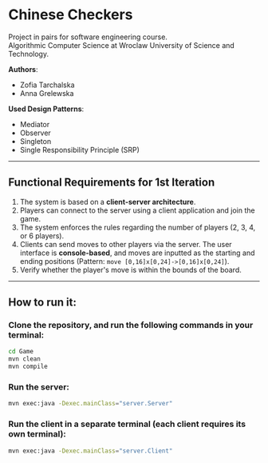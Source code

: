 # Chinese Checkers
Project in pairs for software engineering course.  
Algorithmic Computer Science at Wroclaw University of Science and Technology.  

**Authors**:  
- Zofia Tarchalska  
- Anna Grelewska  

**Used Design Patterns**:  
- Mediator 
- Observer
- Singleton
- Single Responsibility Principle (SRP) 
---
## Functional Requirements for 1st Iteration
1. The system is based on a **client-server architecture**.
2. Players can connect to the server using a client application and join the game.
3. The system enforces the rules regarding the number of players (2, 3, 4, or 6 players).
4. Clients can send moves to other players via the server. The user interface is **console-based**, and moves are inputted as the starting and ending positions (Pattern: `move [0,16]x[0,24]->[0,16]x[0,24]`). 
5.  Verify whether the player's move is within the bounds of the board.
  
---
## How to run it:
### Clone the repository, and run the following commands in your terminal:
```bash
cd Game
mvn clean
mvn compile
```
### Run the server:
```bash
mvn exec:java -Dexec.mainClass="server.Server"
```
### Run the client in a separate terminal (each client requires its own terminal):
```bash
mvn exec:java -Dexec.mainClass="server.Client"
```